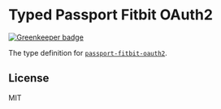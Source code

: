 # Typed Passport Fitbit OAuth2

[![Greenkeeper badge](https://badges.greenkeeper.io/types/npm-passport-fitbit-oauth2.svg)](https://greenkeeper.io/)

The type definition for [`passport-fitbit-oauth2`](https://github.com/thegameofcode/passport-fitbit-oauth2).

## License

MIT
